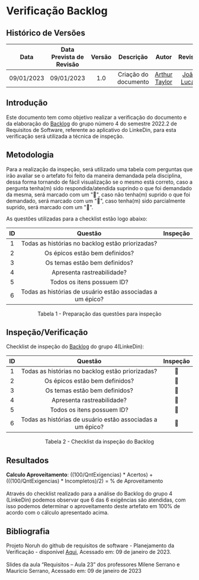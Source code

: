 # Verificação Backlog
## <a>Histórico de Versões</a>
|Data|Data Prevista de Revisão|Versão|Descrição|Autor|Revisor|
| :----------: |:-----------:| :------: | :-----------: | :---------: |:---------: |
|09/01/2023|09/01/2023|1.0|Criação do documento| [Arthur Taylor](https://github.com/Eruel6) | [João Lucas](https://github.com/HacKairos) |


## <a>Introdução</a>
Este documento tem como objetivo realizar a verificação do documento e da elaboração do [Backlog](https://requisitos-de-software.github.io/2022.2-LinkedIn/modelagem/backlog/) do grupo número 4 do semestre 2022.2 de Requisitos de Software, referente ao aplicativo do LinkeDin, para esta verificação será utilizada a técnica de inspeção.

## <a>Metodologia</a>
Para a realização da inspeção, será utilizado uma tabela com perguntas que irão avaliar se o artefato foi feito da maneira demandada pela disciplina, dessa forma
tornando de fácil visualização se o mesmo está correto, caso a pergunta tenha(m) sido respondida/atendida suprindo o que foi demandado da mesma, será marcado com um "🥇",
caso não tenha(m) suprido o que foi demandado, será marcado com um "🥉", caso tenha(m) sido parcialmente suprido, será marcado com um "🥈".


As questões utilizadas para a checklist estão logo abaixo:

<center>

|ID|Questão|Inspeção|
| :-: | :----------: | :------: |
|1|Todas as histórias no backlog estão priorizadas?||
|2|Os épicos estão bem definidos?||
|3|Os temas estão bem definidos?||
|4|Apresenta rastreabilidade?||
|5|Todos os itens possuem ID?||
|6|Todas as histórias de usuário estão associadas a um épico?||

Tabela 1 - Preparação das questões para inspeção


</center>


## <a>Inspeção/Verificação</a>
Checklist de inspeção do [Backlog](https://requisitos-de-software.github.io/2022.2-LinkedIn/modelagem/backlog/) do grupo 4(LinkeDin):

<center>

|ID|Questão|Inspeção|
| :-: | :----------: | :------: |
|1|Todas as histórias no backlog estão priorizadas?|🥇|
|2|Os épicos estão bem definidos?|🥇|
|3|Os temas estão bem definidos?|🥇|
|4|Apresenta rastreabilidade?|🥇|
|5|Todos os itens possuem ID?|🥇|
|6|Todas as histórias de usuário estão associadas a um épico?|🥇|

Tabela 2 - Checklist da inspeção do Backlog
</center>


## <a>Resultados</a>
<a>**Calculo Aproveitamento**</a>: ((100/QntExigencias) * Acertos) + (((100/QntExigencias) * Incompletos)/2) = % de Aproveitamento<br></br>
Através do checklist realizado para a análise do Backlog do grupo 4 (LinkeDin) podemos observar que 6 das 6 exigências são atendidas, com isso podemos determinar o aproveitamento deste artefato em 100% de acordo com o cálculo apresentado acima.

## <a>Bibliografia</a>
Projeto Noruh do github de requisitos de software - Planejamento da Verificação - disponível [Aqui](https://requisitos-de-software.github.io/2022.1-Noruh/analise/verificacao/planejamento/), Acessado em: 09 de janeiro de 2023.<br><br> 
Slides da aula “Requisitos – Aula 23” dos professores Milene Serrano e Maurício Serrano, Acessado em: 09 de janeiro de 2023
